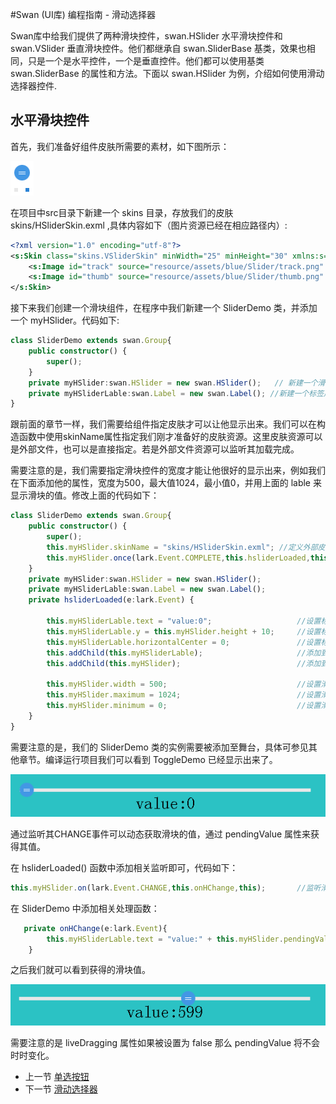 #Swan (UI库) 编程指南 - 滑动选择器

Swan库中给我们提供了两种滑块控件，swan.HSlider 水平滑块控件和 swan.VSlider 垂直滑块控件。他们都继承自 swan.SliderBase 基类，效果也相同，只是一个是水平控件，一个是垂直控件。他们都可以使用基类 swan.SliderBase 的属性和方法。下面以 swan.HSlider 为例，介绍如何使用滑动选择器控件.

## 水平滑块控件

首先，我们准备好组件皮肤所需要的素材，如下图所示：

![](image/7-7-slider-skin.png)

在项目中src目录下新建一个 skins 目录，存放我们的皮肤 skins/HSliderSkin.exml ,具体内容如下（图片资源已经在相应路径内）:

``` XML
<?xml version="1.0" encoding="utf-8"?>
<s:Skin class="skins.VSliderSkin" minWidth="25" minHeight="30" xmlns:s="http://ns.egret.com/swan">
    <s:Image id="track" source="resource/assets/blue/Slider/track.png" scale9Grid="1,1,4,4" width="7" height="100%" horizontalCenter="0"/>
    <s:Image id="thumb" source="resource/assets/blue/Slider/thumb.png" horizontalCenter="0" />
</s:Skin>
```

接下来我们创建一个滑块组件，在程序中我们新建一个 SliderDemo 类，并添加一个 myHSlider。代码如下:

``` TypeScript
class SliderDemo extends swan.Group{
    public constructor() {
        super();
    }
    private myHSlider:swan.HSlider = new swan.HSlider();   // 新建一个滑块
    private myHSliderLable:swan.Label = new swan.Label(); //新建一个标签用于以后显示滑块的值
}
```

跟前面的章节一样，我们需要给组件指定皮肤才可以让他显示出来。我们可以在构造函数中使用skinName属性指定我们刚才准备好的皮肤资源。这里皮肤资源可以是外部文件，也可以是直接指定。若是外部文件资源可以监听其加载完成。

需要注意的是，我们需要指定滑块控件的宽度才能让他很好的显示出来，例如我们在下面添加他的属性，宽度为500，最大值1024，最小值0，并用上面的 lable 来显示滑块的值。修改上面的代码如下：

``` TypeScript
class SliderDemo extends swan.Group{
    public constructor() {
        super();
        this.myHSlider.skinName = "skins/HSliderSkin.exml"; //定义外部皮肤文件
        this.myHSlider.once(lark.Event.COMPLETE,this.hsliderLoaded,this); //监听加载完成
    }
    private myHSlider:swan.HSlider = new swan.HSlider();
    private myHSliderLable:swan.Label = new swan.Label();
    private hsliderLoaded(e:lark.Event) {
        
        this.myHSliderLable.text = "value:0";                   //设置标签的初始值
        this.myHSliderLable.y = this.myHSlider.height + 10;     //设置标签在滑块的下面
        this.myHSliderLable.horizontalCenter = 0;               //设置标签的居中属性
        this.addChild(this.myHSliderLable);                     //添加到显示列表
        this.addChild(this.myHSlider);                          //添加到显示列表

        this.myHSlider.width = 500;                             //设置滑块的宽度
        this.myHSlider.maximum = 1024;                          //设置滑块的最大值
        this.myHSlider.minimum = 0;                             //设置滑块的最小值
    }
}
```

需要注意的是，我们的 SliderDemo 类的实例需要被添加至舞台，具体可参见其他章节。编译运行项目我们可以看到 ToggleDemo 已经显示出来了。

![](image/7-7-slider-1.png)

通过监听其CHANGE事件可以动态获取滑块的值，通过 pendingValue 属性来获得其值。

在 hsliderLoaded() 函数中添加相关监听即可，代码如下：

``` TypeScript
this.myHSlider.on(lark.Event.CHANGE,this.onHChange,this);       //监听滑块滑动的过程
```

在 SliderDemo 中添加相关处理函数：

``` TypeScript
   private onHChange(e:lark.Event){
        this.myHSliderLable.text = "value:" + this.myHSlider.pendingValue;  //将滑块的值显示出来
    }
```

之后我们就可以看到获得的滑块值。

![](image/7-7-slider-2.png)

需要注意的是 liveDragging 属性如果被设置为 false 那么 pendingValue 将不会时时变化。

* 上一节 [单选按钮](7-6-toggle.md)
* 下一节 [滑动选择器](7-8-progressbar.md)